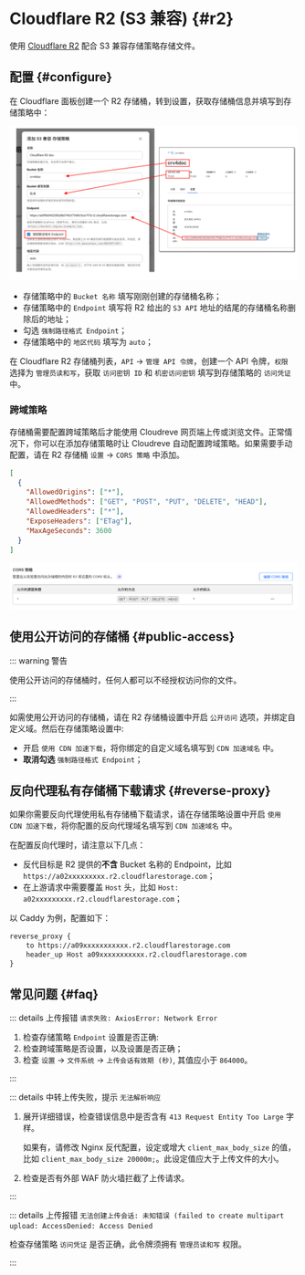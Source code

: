 # Cloudflare R2 (S3 兼容) {#r2}

使用 [Cloudflare R2](https://www.cloudflare.com/products/r2/) 配合 S3 兼容存储策略存储文件。

## 配置 {#configure}

在 Cloudflare 面板创建一个 R2 存储桶，转到设置，获取存储桶信息并填写到存储策略中：

![r2-bucket-info](./images/r2-bucket-info.png)

- 存储策略中的 `Bucket 名称` 填写刚刚创建的存储桶名称；
- 存储策略中的 `Endpoint` 填写将 R2 给出的 `S3 API` 地址的结尾的存储桶名称删除后的地址；
- 勾选 `强制路径格式 Endpoint`；
- 存储策略中的 `地区代码` 填写为 `auto`；

在 Cloudflare R2 存储桶列表，`API` -> `管理 API 令牌`，创建一个 API 令牌，`权限` 选择为 `管理员读和写`，获取 `访问密钥 ID` 和 `机密访问密钥` 填写到存储策略的 `访问凭证` 中。

### 跨域策略

存储桶需要配置跨域策略后才能使用 Cloudreve 网页端上传或浏览文件。正常情况下，你可以在添加存储策略时让 Cloudreve 自动配置跨域策略。如果需要手动配置，请在 R2 存储桶 `设置` -> `CORS 策略` 中添加。

```json
[
  {
    "AllowedOrigins": ["*"],
    "AllowedMethods": ["GET", "POST", "PUT", "DELETE", "HEAD"],
    "AllowedHeaders": ["*"],
    "ExposeHeaders": ["ETag"],
    "MaxAgeSeconds": 3600
  }
]
```

![cors](./images/r2-cors.png)

## 使用公开访问的存储桶 {#public-access}

::: warning 警告

使用公开访问的存储桶时，任何人都可以不经授权访问你的文件。

:::

如需使用公开访问的存储桶，请在 R2 存储桶设置中开启 `公开访问` 选项，并绑定自定义域。然后在存储策略设置中:

- 开启 `使用 CDN 加速下载`，将你绑定的自定义域名填写到 `CDN 加速域名` 中。
- **取消勾选** `强制路径格式 Endpoint`；

## 反向代理私有存储桶下载请求 {#reverse-proxy}

如果你需要反向代理使用私有存储桶下载请求，请在存储策略设置中开启 `使用 CDN 加速下载`，将你配置的反向代理域名填写到 `CDN 加速域名` 中。

在配置反向代理时，请注意以下几点：

- 反代目标是 R2 提供的**不含** Bucket 名称的 Endpoint，比如 `https://a02xxxxxxxxx.r2.cloudflarestorage.com`；
- 在上游请求中需要覆盖 `Host` 头，比如 `Host: a02xxxxxxxxx.r2.cloudflarestorage.com`；

以 Caddy 为例，配置如下：

```text
reverse_proxy {
    to https://a09xxxxxxxxxxx.r2.cloudflarestorage.com
    header_up Host a09xxxxxxxxxxx.r2.cloudflarestorage.com
}
```

## 常见问题 {#faq}

::: details 上传报错 `请求失败: AxiosError: Network Error`

1. 检查存储策略 `Endpoint` 设置是否正确:
2. 检查跨域策略是否设置，以及设置是否正确；
3. 检查 `设置` -> `文件系统` -> `上传会话有效期 (秒)`, 其值应小于 `864000`。

:::

::: details 中转上传失败，提示 `无法解析响应`

1. 展开详细错误，检查错误信息中是否含有 `413 Request Entity Too Large` 字样。

   如果有，请修改 Nginx 反代配置，设定或增大 `client_max_body_size` 的值，比如 `client_max_body_size 20000m;`。此设定值应大于上传文件的大小。

2. 检查是否有外部 WAF 防火墙拦截了上传请求。

:::

::: details 上传报错 `无法创建上传会话: 未知错误 (failed to create multipart upload: AccessDenied: Access Denied`

检查存储策略 `访问凭证` 是否正确，此令牌须拥有 `管理员读和写` 权限。

:::
